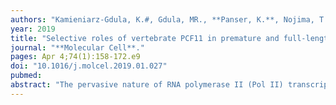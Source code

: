 ```yaml
---
authors: "Kamieniarz-Gdula, K.#, Gdula, MR., **Panser, K.**, Nojima, T., Monks, J., Wisniewski, JR., Riepsaame, J., Brockdorff, N., **Pauli, A.#**, Proudfoot, NJ.#" 
year: 2019
title: "Selective roles of vertebrate PCF11 in premature and full-length transcript termination"
journal: "**Molecular Cell**."
pages: Apr 4;74(1):158-172.e9
doi: "10.1016/j.molcel.2019.01.027"
pubmed: 
abstract: "The pervasive nature of RNA polymerase II (Pol II) transcription requires efficient termination. A key player in this process is the cleavage and polyadenylation (CPA) factor PCF11, which directly binds to the Pol II C-terminal domain and dismantles elongating Pol II from DNA in vitro. We demonstrate that PCF11-mediated termination is essential for vertebrate development. A range of genomic analyses, including mNET-seq, 3′ mRNA-seq, chromatin RNA-seq, and ChIP-seq, reveals that PCF11 enhances transcription termination and stimulates early polyadenylation genome-wide. PCF11 binds preferentially between closely spaced genes, where it prevents transcriptional interference and consequent gene downregulation. Notably, PCF11 is sub-stoichiometric to the CPA complex. Low levels of PCF11 are maintained by an auto-regulatory mechanism involving premature termination of its own transcript and are important for normal development. Both in human cell culture and during zebrafish development, PCF11 selectively attenuates the expression of other transcriptional regulators by premature CPA and termination."
---
```

